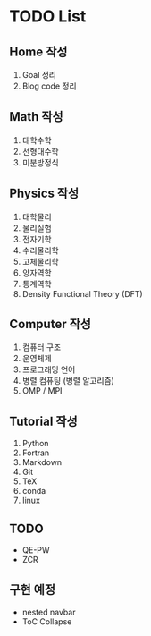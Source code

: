 # TODO List
## Home 작성
1. Goal 정리
2. Blog code 정리
## Math 작성
1. 대학수학
2. 선형대수학
3. 미분방정식
## Physics 작성
1. 대학물리
2. 물리실험
3. 전자기학
4. 수리물리학
5. 고체물리학
6. 양자역학
7. 통계역학
8. Density Functional Theory (DFT)
## Computer 작성
1. 컴퓨터 구조
2. 운영체제
3. 프로그래밍 언어
4. 병렬 컴퓨팅 (병렬 알고리즘)
5. OMP / MPI
## Tutorial 작성
1. Python
2. Fortran
3. Markdown
4. Git
5. TeX
6. conda
7. linux
## TODO
* QE-PW
* ZCR
## 구현 예정
* nested navbar
* ToC Collapse
